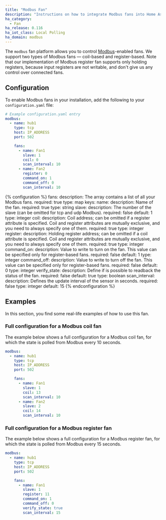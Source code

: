 ```yaml
---
title: "Modbus Fan"
description: "Instructions on how to integrate Modbus fans into Home Assistant."
ha_category:
  - Fan
ha_release: 0.116
ha_iot_class: Local Polling
ha_domain: modbus
---
```


The `modbus` fan platform allows you to control [Modbus](http://www.modbus.org/)-enabled fans. We support two types of Modbus fans — coil-based and register-based. Note that our implementation of Modbus register fan supports only holding registers, because input registers are not writable, and don't give us any control over connected fans.

## Configuration

To enable Modbus fans in your installation, add the following to your `configuration.yaml` file:

```yaml
# Example configuration.yaml entry
modbus:
  - name: hub1
    type: tcp
    host: IP_ADDRESS
    port: 502

    fans:
      - name: Fan1
        slave: 1
        coil: 0
        scan_interval: 10
      - name: Fan2
        register: 0
        command_on: 1
        command_off: 0
        scan_interval: 10
```

{% configuration %}
fans:
  description: The array contains a list of all your Modbus fans.
  required: true
  type: map
  keys:
    name:
      description: Name of the fan.
      required: true
      type: string
    slave:
      description: The number of the slave (can be omitted for tcp and udp Modbus).
      required: false
      default: 1
      type: integer
    coil:
      description: Coil address; can be omitted if a register attribute is specified. Coil and register attributes are mutually exclusive, and you need to always specify one of them.
      required: true
      type: integer
    register:
      description: Holding register address; can be omitted if a coil attribute is specified. Coil and register attributes are mutually exclusive, and you need to always specify one of them.
      required: true
      type: integer
    command_on:
      description: Value to write to turn on the fan. This value can be specified only for register-based fans.
      required: false
      default: 1
      type: integer
    command_off:
      description: Value to write to turn off the fan. This value can be specified only for register-based fans.
      required: false
      default: 0
      type: integer
    verify_state:
      description: Define if is possible to readback the status of the fan.
      required: false
      default: true
      type: boolean
    scan_interval:
      description: Defines the update interval of the sensor in seconds.
      required: false
      type: integer
      default: 15
{% endconfiguration %}

## Examples

In this section, you find some real-life examples of how to use this fan.

### Full configuration for a Modbus coil fan

The example below shows a full configuration for a Modbus coil fan, for which the state is polled from Modbus every 10 seconds.

```yaml
modbus:
  - name: hub1
    type: tcp
    host: IP_ADDRESS
    port: 502

    fans:
      - name: Fan1
        slave: 1
        coil: 13
        scan_interval: 10
      - name: Fan2
        slave: 2
        coil: 14
        scan_interval: 10
```

### Full configuration for a Modbus register fan

The example below shows a full configuration for a Modbus register fan, for which the state is polled from Modbus every 15 seconds.

```yaml
modbus:
  - name: hub1
    type: tcp
    host: IP_ADDRESS
    port: 502

    fans:
      - name: Fan1
        slave: 1
        register: 11
        command_on: 1
        command_off: 0
        verify_state: true
        scan_interval: 15
```